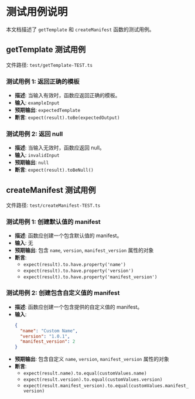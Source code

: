 # 测试用例说明

本文档描述了 `getTemplate` 和 `createManifest` 函数的测试用例。

## getTemplate 测试用例

文件路径: `test/getTemplate-TEST.ts`

### 测试用例 1: 返回正确的模板

- **描述**: 当输入有效时，函数应返回正确的模板。
- **输入**: `exampleInput`
- **预期输出**: `expectedTemplate`
- **断言**: `expect(result).toBe(expectedOutput)`

### 测试用例 2: 返回 null

- **描述**: 当输入无效时，函数应返回 null。
- **输入**: `invalidInput`
- **预期输出**: `null`
- **断言**: `expect(result).toBeNull()`

## createManifest 测试用例

文件路径: `test/createManifest-TEST.ts`

### 测试用例 1: 创建默认值的 manifest

- **描述**: 函数应创建一个包含默认值的 manifest。
- **输入**: 无
- **预期输出**: 包含 `name`, `version`, `manifest_version` 属性的对象
- **断言**: 
  - `expect(result).to.have.property('name')`
  - `expect(result).to.have.property('version')`
  - `expect(result).to.have.property('manifest_version')`

### 测试用例 2: 创建包含自定义值的 manifest

- **描述**: 函数应创建一个包含提供的自定义值的 manifest。
- **输入**: 
  ```json
  {
    "name": "Custom Name",
    "version": "1.0.1",
    "manifest_version": 2
  }
  ```
- **预期输出**: 包含自定义 `name`, `version`, `manifest_version` 属性的对象
- **断言**: 
  - `expect(result.name).to.equal(customValues.name)`
  - `expect(result.version).to.equal(customValues.version)`
  - `expect(result.manifest_version).to.equal(customValues.manifest_version)`
